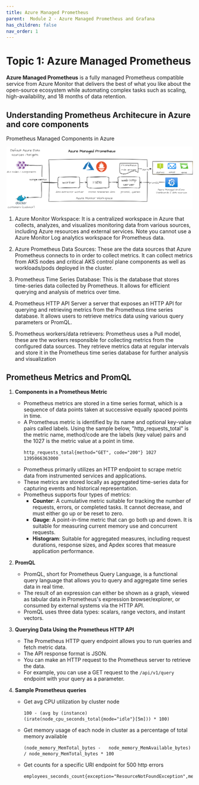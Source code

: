 ```yaml
---
title: Azure Managed Prometheus
parent:  Module 2 - Azure Managed Prometheus and Grafana
has_children: false
nav_order: 1
---
```


# Topic 1: Azure Managed Prometheus

**Azure Managed Prometheus** is a fully managed Prometheus compatible service from Azure Monitor that delivers the best of what you like about the open-source ecosystem while automating complex tasks such as scaling, high-availability, and 18 months of data retention.


## Understanding Prometheus Architecure in Azure and core components

Prometheus Managed Components in Azure

![prometheus architecure](../../assets/images/module2/prometheous-arch.png)

1. Azure Monitor Workspace: It is a centralized workspace in Azure that collects, analyzes, and visualizes monitoring data from various sources, including Azure resources and external services. Note you cannot use a Azure Monitor Log analytics workspace for Prometheus data.

2. Azure Prometheus Data Sources: These are the data sources that Azure Prometheus connects to in order to collect metrics. It can collect metrics from AKS nodes and critical AKS control plane components as well as workloads/pods deployed in the cluster.

3. Prometheus Time Series Database: This is the database that stores time-series data collected by Prometheus. It allows for efficient querying and analysis of metrics over time.

4. Prometheus HTTP API Server  a server that exposes an HTTP API for querying and retrieving metrics from the Prometheus time series database. It allows users to retrieve metrics data using various query parameters or PromQL.

5. Prometheus workers/data retrievers: Prometheus uses a Pull model, these are the workers responsible for collecting metrics from the configured data sources. They retrieve metrics data at regular intervals and store it in the Prometheus time series database for further analysis and visualization

## Prometheus Metrics and PromQL

1. **Components in a Prometheus Metric**
    - Prometheus metrics are stored in a time series format, which is a sequence of data points taken at successive equally spaced points in time.
    - A Prometheus metric is identified by its name and optional key-value pairs called labels. Using the sample below, "http_requests_total" is the metric name, method/code are the labels (key value) pairs and the 1027 is the metric value at a point in time.
        ```
        http_requests_total{method="GET", code="200"} 1027 1395066363000
        ```
    - Prometheus primarily utilizes an HTTP endpoint to scrape metric data from instrumented services and applications.
    - These metrics are stored locally as aggregated time-series data for capturing events and historical representation.
    - Prometheus supports four types of metrics:
        - **Counter**: A cumulative metric suitable for tracking the number of requests, errors, or completed tasks. It cannot decrease, and must either go up or be reset to zero.
        - **Gauge**: A point-in-time metric that can go both up and down. It is suitable for measuring current memory use and concurrent requests.
        - **Histogram**: Suitable for aggregated measures, including request durations, response sizes, and Apdex scores that measure application performance.

2. **PromQL**
    - PromQL, short for Prometheus Query Language, is a functional query language that allows you to query and aggregate time series data in real time.
    - The result of an expression can either be shown as a graph, viewed as tabular data in Prometheus's expression browser/explorer, or consumed by external systems via the HTTP API.
    - PromQL uses three data types: scalars, range vectors, and instant vectors.

3. **Querying Data Using the Prometheus HTTP API**
    - The Prometheus HTTP query endpoint allows you to run queries and fetch metric data.
    - The API response format is JSON.
    - You can make an HTTP request to the Prometheus server to retrieve the data.
    - For example, you can use a GET request to the `/api/v1/query` endpoint with your query as a parameter.

4. **Sample Prometheus queries**
    - Get avg CPU utilization by cluster node
        ```
        100 - (avg by (instance) (irate(node_cpu_seconds_total{mode="idle"}[5m])) * 100)
       ```
    - Get memory usage of each node in cluster as a percentage of total memory available
        ```
        (node_memory_MemTotal_bytes -   node_memory_MemAvailable_bytes) / node_memory_MemTotal_bytes * 100
        ```
    - Get counts for a specific URI endpoint for 500 http errors
        ```
       employees_seconds_count{exception="ResourceNotFoundException",method="GET",outcome="SERVER_ERROR",status="500",uri="/employees/{id}",}
        ```


    